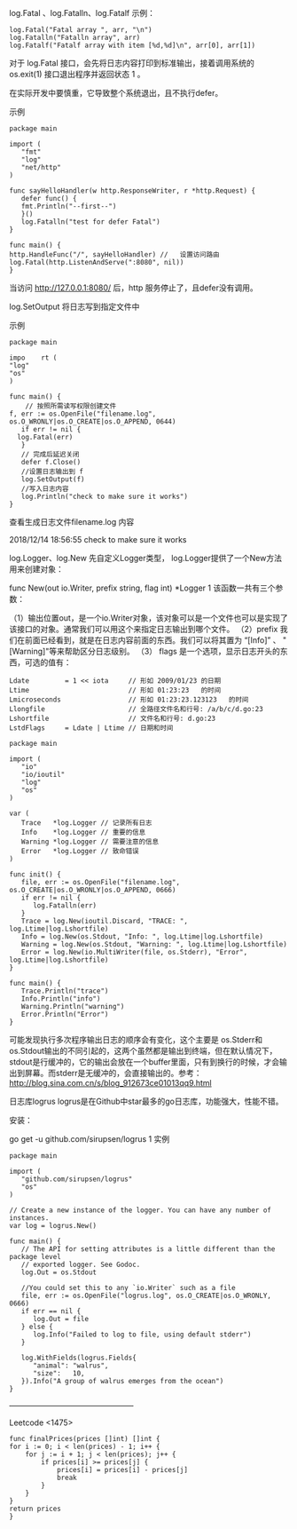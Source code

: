 log.Fatal 、log.Fatalln、log.Fatalf
示例：

	log.Fatal("Fatal array ", arr, "\n")
	log.Fatalln("Fatalln array", arr)
	log.Fatalf("Fatalf array with item [%d,%d]\n", arr[0], arr[1])

对于 log.Fatal 接口，会先将日志内容打印到标准输出，接着调用系统的 os.exit(1) 接口退出程序并返回状态 1 。

在实际开发中要慎重，它导致整个系统退出，且不执行defer。

示例

	package main

	import (
	   "fmt"
	   "log"
	   "net/http"
	)

	func sayHelloHandler(w http.ResponseWriter, r *http.Request) {
	   defer func() {
       fmt.Println("--first--")
	   }()
	   log.Fatalln("test for defer Fatal")
	}
 
    func main() {
    http.HandleFunc("/", sayHelloHandler) //   设置访问路由
    log.Fatal(http.ListenAndServe(":8080", nil))
	}

当访问 http://127.0.0.1:8080/ 后，http 服务停止了，且defer没有调用。

log.SetOutput
将日志写到指定文件中

示例

	package main

	impo	rt (
	"log"
    "os"
	)

	func main() {
	   	// 按照所需读写权限创建文件
	f, err := os.OpenFile("filename.log", os.O_WRONLY|os.O_CREATE|os.O_APPEND, 0644)
	   if err != nil {
      log.Fatal(err)
	   }
	   // 完成后延迟关闭
	   defer f.Close()
	   //设置日志输出到 f
	   log.SetOutput(f)
	   //写入日志内容
	   log.Println("check to make sure it works")
	}

查看生成日志文件filename.log 内容

2018/12/14 18:56:55 check to make sure it works



log.Logger、log.New
先自定义Logger类型， log.Logger提供了一个New方法用来创建对象：

func New(out io.Writer, prefix string, flag int) *Logger
1
该函数一共有三个参数：

（1）输出位置out，是一个io.Writer对象，该对象可以是一个文件也可以是实现了该接口的对象。通常我们可以用这个来指定日志输出到哪个文件。
（2）prefix 我们在前面已经看到，就是在日志内容前面的东西。我们可以将其置为 “[Info]” 、 "[Warning]"等来帮助区分日志级别。
（3） flags 是一个选项，显示日志开头的东西，可选的值有：

	Ldate         = 1 << iota     // 形如 2009/01/23 的日期
	Ltime                         // 形如 01:23:23   的时间
	Lmicroseconds                 // 形如 01:23:23.123123   的时间
	Llongfile                     // 全路径文件名和行号: /a/b/c/d.go:23 
	Lshortfile                    // 文件名和行号: d.go:23
	LstdFlags     = Ldate | Ltime // 日期和时间

	package main

	import (
	   "io"
	   "io/ioutil"
	   "log"
	   "os"
	)

	var (
	   Trace   *log.Logger // 记录所有日志
	   Info    *log.Logger // 重要的信息
	   Warning *log.Logger // 需要注意的信息
	   Error   *log.Logger // 致命错误
	)

	func init() {
	   file, err := os.OpenFile("filename.log", os.O_CREATE|os.O_WRONLY|os.O_APPEND, 0666)
	   if err != nil {
	      log.Fatalln(err)
	   }
	   Trace = log.New(ioutil.Discard, "TRACE: ", log.Ltime|log.Lshortfile)
	   Info = log.New(os.Stdout, "Info: ", log.Ltime|log.Lshortfile)
	   Warning = log.New(os.Stdout, "Warning: ", log.Ltime|log.Lshortfile)
	   Error = log.New(io.MultiWriter(file, os.Stderr), "Error", log.Ltime|log.Lshortfile)
	}
	
	func main() {
	   Trace.Println("trace")
	   Info.Println("info")
	   Warning.Println("warning")
	   Error.Println("Error")
	}

可能发现执行多次程序输出日志的顺序会有变化，这个主要是 os.Stderr和os.Stdout输出的不同引起的，这两个虽然都是输出到终端，但在默认情况下，stdout是行缓冲的，它的输出会放在一个buffer里面，只有到换行的时候，才会输出到屏幕。而stderr是无缓冲的，会直接输出的。参考：http://blog.sina.com.cn/s/blog_912673ce01013qq9.html

日志库logrus
logrus是在Github中star最多的go日志库，功能强大，性能不错。

安装：

go get -u github.com/sirupsen/logrus
1
实例

	package main
	
	import (
	   "github.com/sirupsen/logrus"
	   "os"
	)
	
	// Create a new instance of the logger. You can have any number of instances.
	var log = logrus.New()
	
	func main() {
	   // The API for setting attributes is a little different than the package level
	   // exported logger. See Godoc.
	   log.Out = os.Stdout
	
	   //You could set this to any `io.Writer` such as a file
	   file, err := os.OpenFile("logrus.log", os.O_CREATE|os.O_WRONLY, 0666)
	   if err == nil {
	      log.Out = file
	   } else {
	      log.Info("Failed to log to file, using default stderr")
	   }
	
	   log.WithFields(logrus.Fields{
	      "animal": "walrus",
	      "size":   10,
	   }).Info("A group of walrus emerges from the ocean")
	}

————————————————




Leetcode <1475>

	func finalPrices(prices []int) []int {
	for i := 0; i < len(prices) - 1; i++ {
		for j := i + 1; j < len(prices); j++ {
			if prices[i] >= prices[j] {
				prices[i] = prices[i] - prices[j]
				break
			}
		}
	}
	return prices
	}

